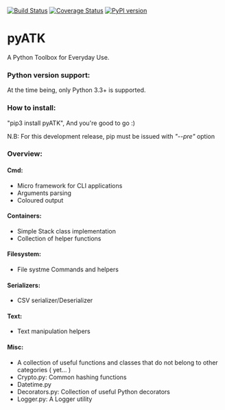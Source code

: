 [![Build Status](https://travis-ci.org/aturki/pyATK.svg?branch=master)](https://travis-ci.org/aturki/pyATK)
[![Coverage Status](https://coveralls.io/repos/github/aturki/pyATK/badge.svg?branch=master)](https://coveralls.io/github/aturki/pyATK?branch=master)
[![PyPI version](https://badge.fury.io/py/pyATK.svg)](https://badge.fury.io/py/pyATK)

# pyATK

A Python Toolbox for Everyday Use.

### Python version support:
At the time being, only Python 3.3+ is supported.

### How to install:
"pip3 install pyATK", And you're good to go :)

N.B: For this development release, pip must be issued with _"--pre"_ option

### Overview:
#### Cmd:
* Micro framework for CLI applications
* Arguments parsing
* Coloured output

#### Containers:
* Simple Stack class implementation
* Collection of helper functions

#### Filesystem:
* File systme Commands and helpers

#### Serializers:
* CSV serializer/Deserializer

#### Text:
* Text manipulation helpers

#### Misc:
* A collection of useful functions and classes that do not belong to other categories ( yet... )
* Crypto.py: Common hashing functions
* Datetime.py
* Decorators.py: Collection of useful Python decorators
* Logger.py: A Logger utility
